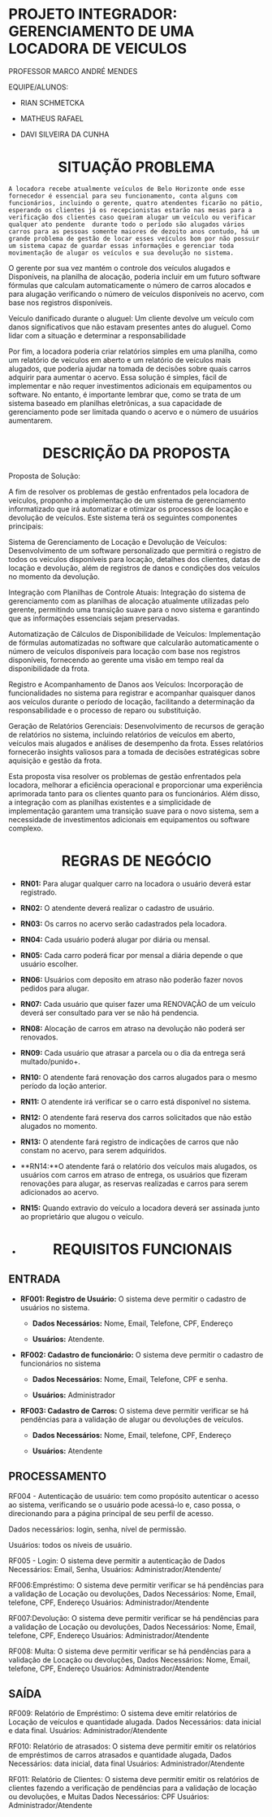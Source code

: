 # PROJETO INTEGRADOR: GERENCIAMENTO DE UMA LOCADORA DE VEICULOS 

  

PROFESSOR MARCO ANDRÉ MENDES 

  

EQUIPE/ALUNOS: 

  

- RIAN SCHMETCKA 

- MATHEUS RAFAEL 

- DAVI SILVEIRA DA CUNHA 

  

# <h1 align="center">SITUAÇÃO PROBLEMA</h1> 

  

    A locadora recebe atualmente veículos de Belo Horizonte onde esse fornecedor é essencial para seu funcionamento, conta alguns com funcionários, incluindo o gerente, quatro atendentes ficarão no pátio, esperando os clientes já os recepcionistas estarão nas mesas para a verificação dos clientes caso queiram alugar um veículo ou verificar qualquer ato pendente  durante todo o período são alugados vários carros para as pessoas somente maiores de dezoito anos contudo, há um grande problema de gestão de locar esses veículos bom por não possuir um sistema capaz de guardar essas informações e gerenciar toda movimentação de alugar os veículos e sua devolução no sistema. 

  

O gerente por sua vez mantém o controle dos veículos alugados e Disponíveis, na planilha de alocação, poderia incluir em um futuro software fórmulas que calculam automaticamente o número de carros alocados e para alugação verificando o número de veículos disponíveis no acervo, com base nos registros disponíveis. 

Veículo danificado durante o aluguel: Um cliente devolve um veículo com danos significativos que não estavam presentes antes do aluguel. Como lidar com a situação e determinar a responsabilidade 

  

Por fim, a locadora poderia criar relatórios simples em uma planilha, como um relatório de veículos em aberto e um relatório de veículos mais alugados, que poderia ajudar na tomada de decisões sobre quais carros adquirir para aumentar o acervo. Essa solução é simples, fácil de implementar e não requer investimentos adicionais em equipamentos ou software. No entanto, é importante lembrar que, como se trata de um sistema baseado em planilhas eletrônicas, a sua capacidade de gerenciamento pode ser limitada quando o acervo e o número de usuários aumentarem. 

  

# <h1 align="center">DESCRIÇÃO DA PROPOSTA</h1> 

  

Proposta de Solução: 

  

A fim de resolver os problemas de gestão enfrentados pela locadora de veículos, proponho a implementação de um sistema de gerenciamento informatizado que irá automatizar e otimizar os processos de locação e devolução de veículos. Este sistema terá os seguintes componentes principais: 

  

Sistema de Gerenciamento de Locação e Devolução de Veículos: Desenvolvimento de um software personalizado que permitirá o registro de todos os veículos disponíveis para locação, detalhes dos clientes, datas de locação e devolução, além de registros de danos e condições dos veículos no momento da devolução. 

  

Integração com Planilhas de Controle Atuais: Integração do sistema de gerenciamento com as planilhas de alocação atualmente utilizadas pelo gerente, permitindo uma transição suave para o novo sistema e garantindo que as informações essenciais sejam preservadas. 

  

Automatização de Cálculos de Disponibilidade de Veículos: Implementação de fórmulas automatizadas no software que calcularão automaticamente o número de veículos disponíveis para locação com base nos registros disponíveis, fornecendo ao gerente uma visão em tempo real da disponibilidade da frota. 

  

Registro e Acompanhamento de Danos aos Veículos: Incorporação de funcionalidades no sistema para registrar e acompanhar quaisquer danos aos veículos durante o período de locação, facilitando a determinação da responsabilidade e o processo de reparo ou substituição. 

  

Geração de Relatórios Gerenciais: Desenvolvimento de recursos de geração de relatórios no sistema, incluindo relatórios de veículos em aberto, veículos mais alugados e análises de desempenho da frota. Esses relatórios fornecerão insights valiosos para a tomada de decisões estratégicas sobre aquisição e gestão da frota. 

  

Esta proposta visa resolver os problemas de gestão enfrentados pela locadora, melhorar a eficiência operacional e proporcionar uma experiência aprimorada tanto para os clientes quanto para os funcionários. Além disso, a integração com as planilhas existentes e a simplicidade de implementação garantem uma transição suave para o novo sistema, sem a necessidade de investimentos adicionais em equipamentos ou software complexo. 

  

<h1 align="center">REGRAS DE NEGÓCIO</h1> 

  

- **RN01:** Para alugar qualquer carro na locadora o usuário deverá estar registrado. 

- **RN02:** O atendente deverá realizar o cadastro de usuário. 

- **RN03:** Os carros no acervo serão cadastrados pela locadora. 

- **RN04:** Cada usuário poderá alugar por diária ou mensal. 

- **RN05:** Cada carro poderá ficar por mensal a diária depende o que usuário escolher. 

- **RN06:** Usuários com deposito em atraso não poderão fazer novos pedidos para alugar. 

- **RN07:** Cada usuário que quiser fazer uma RENOVAÇÃO de um veículo deverá ser consultado para ver se não há pendencia. 

- **RN08:** Alocação de carros em atraso na devolução não poderá ser renovados. 

- **RN09:** Cada usuário que atrasar a parcela ou o dia da entrega será multado/punido+. 

- **RN10:** O atendente fará renovação dos carros alugados para o mesmo período da loção anterior. 

- **RN11:** O atendente irá verificar se o carro está disponível no sistema. 

- **RN12:** O atendente fará reserva dos carros solicitados que não estão alugados no momento. 

- **RN13:** O atendente fará registro de indicações de carros que não constam no acervo, para serem adquiridos. 

- **RN14:**O atendente fará o relatório dos veículos mais alugados, os usuários com carros em atraso de entrega, os usuários que fizeram renovações para alugar, as reservas realizadas e carros para serem adicionados ao acervo. 

- **RN15:** Quando extravio do veículo a locadora deverá ser assinada junto ao proprietário que alugou o veículo. 

  

- # <h1 align="center">REQUISITOS FUNCIONAIS</h1> 

  

## ENTRADA 

  

- **RF001: Registro de Usuário:** O sistema deve permitir o cadastro de usuários no sistema. 

  - **Dados Necessários:** Nome, Email, Telefone, CPF, Endereço 

  - **Usuários:** Atendente. 

- **RF002: Cadastro de funcionário:** O sistema deve permitir o cadastro de funcionários no sistema 

  - **Dados Necessários:** Nome, Email, Telefone, CPF e senha. 

  - **Usuários:** Administrador 

- **RF003: Cadastro de Carros:** O sistema deve permitir verificar se há pendências para a validação de alugar ou devoluções de veículos. 

  - **Dados Necessários:** Nome, Email, telefone, CPF, Endereço 

  - **Usuários:** Atendente 

  

## PROCESSAMENTO 

  

RF004 - Autenticação de usuário: tem como propósito autenticar o acesso ao sistema, verificando se o usuário pode acessá-lo e, caso possa, o direcionando para a página principal de seu perfil de acesso. 

Dados necessários: login, senha, nível de permissão. 

Usuários: todos os níveis de usuário. 

  

RF005 - Login: O sistema deve permitir a autenticação de Dados Necessários: Email, Senha, Usuários: Administrador/Atendente/ 

  

RF006:Empréstimo: O sistema deve permitir verificar se há pendências para a validação de Locação ou devoluções, Dados Necessários: Nome, Email, telefone, CPF, Endereço Usuários: Administrador/Atendente 

RF007:Devolução: O sistema deve permitir verificar se há pendências para a validação de Locação ou devoluções, Dados Necessários: Nome, Email, telefone, CPF, Endereço Usuários: Administrador/Atendente 

  

RF008: Multa: O sistema deve permitir verificar se há pendências para a validação de Locação ou devoluções, Dados Necessários: Nome, Email, telefone, CPF, Endereço Usuários: Administrador/Atendente 

  

## SAÍDA 

  

RF009: Relatório de Empréstimo: O sistema deve emitir relatórios de Locação de veículos e quantidade alugada. Dados Necessários: data inicial e data final. Usuários: Administrador/Atendente 

  

RF010: Relatório de atrasados: O sistema deve permitir emitir os relatórios de empréstimos de carros atrasados e quantidade alugada, Dados Necessários: data inicial, data final Usuários: Administrador/Atendente 

  

RF011: Relatório de Clientes: O sistema deve permitir emitir os relatórios de clientes fazendo a verificação de pendências para a validação de locação ou devoluções, e Muitas Dados Necessários: CPF Usuários: Administrador/Atendente 

 
